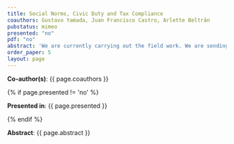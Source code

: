 ```yaml
---
title: Social Norms, Civic Duty and Tax Compliance
coauthors: Gustavo Yamada, Juan Francisco Castro, Arlette Beltrán
pubstatus: mimeo
presented: "no"
pdf: "no"
abstract: 'We are currently carrying out the field work. We are sending messages to rent income debtors. These messages refer to the prevailing social norms (how most of the people pay) and the civic duty (why it is important to pay taxes) in order to evaluate whether these messages increase compliance. To understand the mechanisms behind, we will carry out an endline survey.'
order_paper: 5
layout: page
---
```

<p><b>Co-author(s)</b>: {{ page.coauthors }} </p>

{% if page.presented != 'no' %}
<p><b>Presented in</b>: {{ page.presented }} </p>
{% endif %}

<div class ="text"><p><b>Abstract</b>: {{ page.abstract }} </p></div>
